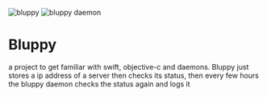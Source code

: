 ![bluppy](https://github.com/Grimgrams/bluppy/actions/workflows/swift.yml/badge.svg)
![bluppy daemon](https://github.com/Grimgrams/bluppy/actions/workflows/objective-c-xcode.yml/badge.yml)
# Bluppy

a project to get familiar with swift, objective-c and daemons. Bluppy just stores a ip address of a server then checks its status, then every few hours the bluppy daemon checks the status again and logs it
